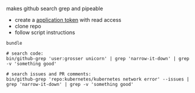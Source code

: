 makes github search grep and pipeable

 - create a [application token](https://github.com/settings/applications) with read access
 - clone repo
 - follow script instructions

```
bundle

# search code:
bin/github-grep 'user:grosser unicorn' | grep 'narrow-it-down' | grep -v 'something good'

# search issues and PR comments:
bin/github-grep 'repo:kubernetes/kubernetes network error' --issues | grep 'narrow-it-down' | grep -v 'something good'
```
